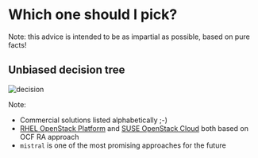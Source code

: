 <!-- .slide: data-state="section-break" id="advice" data-timing="10" -->
# Which one should I pick?

Note: this advice is intended to be as impartial as possible, based
on pure facts!


<!-- .slide: data-state="normal" id="decision-tree" data-timing="90" -->
## Unbiased decision tree

<img alt="decision" data-src="images/decision-tree.svg"
     class="full-slide" />

Note:

-   Commercial solutions listed alphabetically ;-)
-   [RHEL OpenStack Platform](https://access.redhat.com/products/red-hat-enterprise-linux-openstack-platform/)
and [SUSE OpenStack Cloud](http://suse.com/cloud)
both based on OCF RA approach
-   `mistral` is one of the most promising approaches for the future
